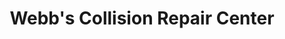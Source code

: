 ---
title: "Webb's Collision Repair Center"
url: /south-daytona/webbs-collision-repair-center/
shop: car repair
---